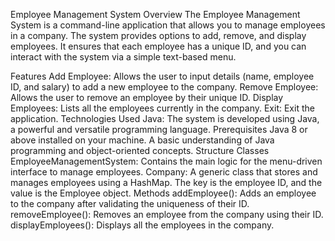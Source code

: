 Employee Management System
Overview
The Employee Management System is a command-line application that allows you to manage employees in a company. The system provides options to add, remove, and display employees. It ensures that each employee has a unique ID, and you can interact with the system via a simple text-based menu.

Features
Add Employee: Allows the user to input details (name, employee ID, and salary) to add a new employee to the company.
Remove Employee: Allows the user to remove an employee by their unique ID.
Display Employees: Lists all the employees currently in the company.
Exit: Exit the application.
Technologies Used
Java: The system is developed using Java, a powerful and versatile programming language.
Prerequisites
Java 8 or above installed on your machine.
A basic understanding of Java programming and object-oriented concepts.
Structure
Classes
EmployeeManagementSystem: Contains the main logic for the menu-driven interface to manage employees.
Company: A generic class that stores and manages employees using a HashMap. The key is the employee ID, and the value is the Employee object.
Methods
addEmployee(): Adds an employee to the company after validating the uniqueness of their ID.
removeEmployee(): Removes an employee from the company using their ID.
displayEmployees(): Displays all the employees in the company.
